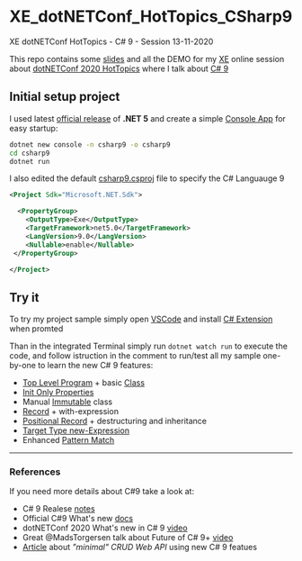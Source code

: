 # XE_dotNETConf_HotTopics_CSharp9

XE dotNETConf HotTopics - C# 9 - Session 13-11-2020

This repo contains some [slides](slides.pdf) and all the DEMO for my [XE](https://www.xedotnet.org/) online session about [dotNETConf 2020 HotTopics](https://www.xedotnet.org/eventi/xe-online-meeting-novembre/) where I talk about [C# 9](https://docs.microsoft.com/en-us/dotnet/csharp/whats-new/csharp-9)

## Initial setup project

I used latest [official release](https://dotnet.microsoft.com/download/dotnet/5.0) of **.NET 5** and create a simple [Console App](https://docs.microsoft.com/it-it/dotnet/core/tools/dotnet-new) for easy startup:

```bash
dotnet new console -n csharp9 -o csharp9
cd csharp9
dotnet run
```

I also edited the default [csharp9.csproj](csharp9.csproj) file to specify the C# Languauge 9

```xml
<Project Sdk="Microsoft.NET.Sdk">

  <PropertyGroup>
    <OutputType>Exe</OutputType>
    <TargetFramework>net5.0</TargetFramework>
    <LangVersion>9.0</LangVersion>
    <Nullable>enable</Nullable>
 </PropertyGroup>

</Project>
```

## Try it

To try my project sample simply open [VSCode](https://code.visualstudio.com) and install [C# Extension](https://marketplace.visualstudio.com/items?itemName=ms-dotnettools.csharp) when promted

Than in the integrated Terminal simply run `dotnet watch run` to execute the code, and follow istruction in the comment to run/test all my sample one-by-one to learn the new C# 9 features:

-   [Top Level Program](Program.cs) + basic [Class](Sample0.cs)
-   [Init Only Properties](Sample1.cs)
-   Manual [Immutable](Sample2.cs) class
-   [Record](Sample3.cs) + with-expression
-   [Positional Record](Sample4.cs) + destructuring and inheritance
-   [Target Type new-Expression](Sample5.cs)
-   Enhanced [Pattern Match](Sample6.cs)

---

### References

If you need more details about C#9 take a look at:

-   C# 9 Realese [notes](https://devblogs.microsoft.com/dotnet/c-9-0-on-the-record/)
-   Official C#9 What's new [docs](https://docs.microsoft.com/en-us/dotnet/csharp/whats-new/csharp-9)
-   dotNETConf 2020 What's new in C# 9 [video](https://youtu.be/x3kWzPKoRXc)
-   Great @MadsTorgersen talk about Future of C# 9+ [video](https://usergroup.tv/videos/the-future-of-c/)
-   [Article](https://www.strathweb.com/2020/10/beautiful-and-compact-web-apis-with-c-9-net-5-0-and-asp-net-core/) about _"minimal" CRUD Web API_ using new C# 9 featues
